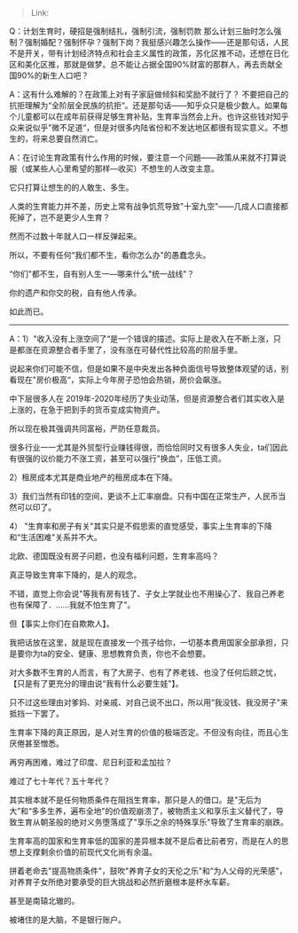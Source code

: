 > Link: 

Q：计划生育时，硬招是强制结扎，强制引流，强制罚款 那么计划三胎时怎么强制？强制婚配？强制怀孕？强制下岗？我挺感兴趣怎么操作——还是那句话，人民不是开关，带有计划经济特点和社会主义属性的政策，苏化区推不动，还想在日化区和美化区推，那就是做梦。总不能让占据全国90%财富的那群人，再去贡献全国90%的新生人口吧？

A：这有什么难解的？在政策上对有子家庭做倾斜和奖励不就行了？ 不要把自己的抗拒理解为“全阶层全民族的抗拒“。还是那句话——知乎众只是极少数人。如果每个儿童都可以在成年前获得足够生育补贴，生育率当然会上升。也许这些钱对知乎众来说似乎"微不足道“，但是对很多内陆省份和不发达地区都很有现实意义。不想生的，将来总要自然消亡。

A：在讨论生育政策有什么作用的时候，要注意一个问題——政策从来就不打算说服（或某些人心里希望的那样—收买）不想生的人改变主意。

它只打算让想生的的人敢生、多生。

人类的生育能力并不差，历史上常有战争饥荒导致"十室九空"——几成人口直接都死掉了，岂不是更少人生育？

然而不过数十年就人口一样反弹起来。

所以，不要有任何“我们都不生，看你怎么办"的愚蠢念头。

“你们"都不生，自有别人生一—哪来什么"统一战线"？

你的遗产和你交的税，自有他人传承。

如此而已。

---

A：1）"收入没有上涨空间了“是一个错误的描述。实际上是收入在不断上涨，只是都涨在资源整合者手里了，没有涨在可替代性比较高的阶层手里。

说起来你们可能不信，但是如果不是中央发出各种负面信号导致整体观望的话，别看现在"房价极高“，实际上今年房子恐怕会热销，房价会飙涨。

中下层很多人在 2019年-2020年经历了失业动荡，但是资源整合者们其实收入是上涨的，在急于把到手的货币变成实物资产。

所以现在极其强调共同富裕，严防任意裁员。

很多行业一一尤其是外贸型行业赚钱得很，而恰恰同时又有很多人失业，ta们因此有很强的议价能力不涨工资，甚至可以强行"换血”，压低工资。

2）租房成本尤其是商业地产的租房成本在下降。

3）我们当然有印钱的空间，更谈不上汇率崩盘。只有中国在正常生产，人民币当然可以印了。

4） "生育率和房子有关"其实只是不假思索的直觉感受，事实上生育率的下降和“生活困难"关系并不大。

北欧、德国既没有房子问题，也没有福利问题，生育率高吗？

真正导致生育率下降的，是人的观念。

不错，直觉上你会说"等我有房有钱了、子女上学就业也不用操心了、我自己养老也有保障了．……我就不怕生育了"。

但【事实上你们在自欺欺人】。

我把话放在这里，就是现在直接发一个孩子给你，一切基本费用国家全部承担，只是要你为ta的安全、健康、思想教育负责，你也不会想要。

对大多数不生育的人而言，有了大房子、也有了养老钱、也没了任何后顾之忧，【只是有了更充分的理由说“我有什么必要生娃"】。

只不过这些理由对爹妈、对亲戚、对自己说不出口，所以用“我没钱、我没房子"来抵挡一下罢了。

生育率下降的真正原因，是人对生育的价值的极端否定。不但没有向往，而且心生厌倦甚至憎悉。

再穷再困难，难过了印度、尼日利亚和孟加拉？

难过了七十年代？五十年代？

其实根本就不是任何物质条件在阻挡生育率，那只是人的借口。是"无后为大”和“多多生养，遍布全地"的价值观崩溃了，被物质主义和享乐主义替代了，导致生育从朝圣般的绝对义务堕落成了"享乐之余的特殊享乐"导致了生育率的崩跌。

生育率高的国家和生育率低的国家的差异根本就不是后者比前者穷，而是在人的思想上支撑剩余价值的前现代文化尚有余温。

拼着老命去"提高物质条件"，鼓吹"养育子女的天伦之乐"和“为人父母的光荣感"，对养育子女所绝对要承受的巨大挑战和必然折磨根本是杯水车薪。

甚至是南辕北辙的。

被堵住的是大脑，不是银行账户。
